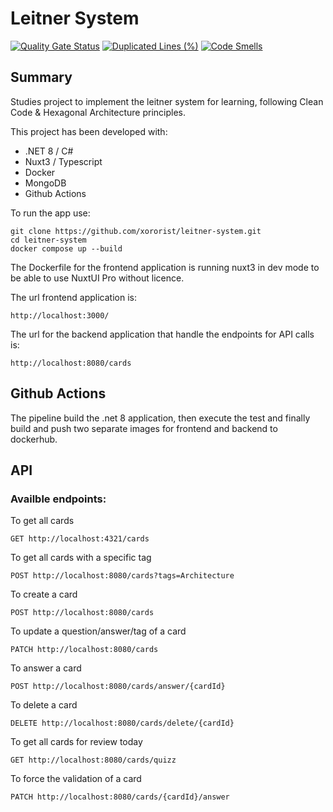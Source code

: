 # Leitner System
[![Quality Gate Status](https://sonarcloud.io/api/project_badges/measure?project=xororist_leitner-system&metric=alert_status)](https://sonarcloud.io/summary/new_code?id=xororist_leitner-system)
[![Duplicated Lines (%)](https://sonarcloud.io/api/project_badges/measure?project=xororist_leitner-system&metric=duplicated_lines_density)](https://sonarcloud.io/summary/new_code?id=xororist_leitner-system)
[![Code Smells](https://sonarcloud.io/api/project_badges/measure?project=xororist_leitner-system&metric=code_smells)](https://sonarcloud.io/summary/new_code?id=xororist_leitner-system)
## Summary
Studies project to implement the leitner system for learning, following Clean Code & Hexagonal Architecture principles.

This project has been developed with:
- .NET 8 / C#
- Nuxt3 / Typescript
- Docker
- MongoDB
- Github Actions

To run the app use:

```
git clone https://github.com/xororist/leitner-system.git
cd leitner-system
docker compose up --build
```

The Dockerfile for the frontend application is running nuxt3 in dev mode to be able to use NuxtUI Pro without licence.

The url frontend application is:
```
http://localhost:3000/
```

The url for the backend application that handle the endpoints for API calls is:
```
http://localhost:8080/cards
```

## Github Actions

The pipeline build the .net 8 application, then execute the test and finally build and push two separate images for frontend and backend to dockerhub.

## API

### Availble endpoints:

To get all cards
```
GET http://localhost:4321/cards
```

To get all cards with a specific tag
```
POST http://localhost:8080/cards?tags=Architecture
```

To create a card
```
POST http://localhost:8080/cards
```

To update a question/answer/tag of a card
```
PATCH http://localhost:8080/cards
```

To answer a card
```
POST http://localhost:8080/cards/answer/{cardId}
```

To delete a card
```
DELETE http://localhost:8080/cards/delete/{cardId}
```

To get all cards for review today
```
GET http://localhost:8080/cards/quizz
```

To force the validation of a card
```
PATCH http://localhost:8080/cards/{cardId}/answer
```
